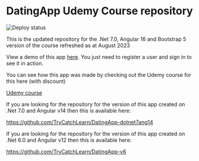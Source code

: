 # DatingApp Udemy Course repository

![Deploy status](https://github.com/trycatchlearn/DatingApp/actions/workflows/docker-push.yml/badge.svg)

This is the updated repository for the .Net 7.0, Angular 16 and Bootstrap 5 version of the course refreshed as at August 2023

View a demo of this app [here](https://da-course.fly.dev).   You just need to register a user and sign in to see it in action.  

You can see how this app was made by checking out the Udemy course for this here (with discount)

[Udemy course](https://www.udemy.com/course/build-an-app-with-aspnet-core-and-angular-from-scratch/?couponCode=DAANGUPDATE16)

If you are looking for the repository for the version of this app created on .Net 7.0 and Angular v14 then this is available here:

https://github.com/TryCatchLearn/DatingApp-dotnet7ang14

If you are looking for the repository for the version of this app created on .Net 6.0 and Angular v12 then this is available here:

https://github.com/TryCatchLearn/DatingApp-v6